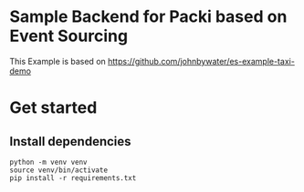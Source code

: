 # Sample Backend for Packi based on Event Sourcing

This Example is based on https://github.com/johnbywater/es-example-taxi-demo

# Get started

## Install dependencies

```
python -m venv venv
source venv/bin/activate
pip install -r requirements.txt 
```